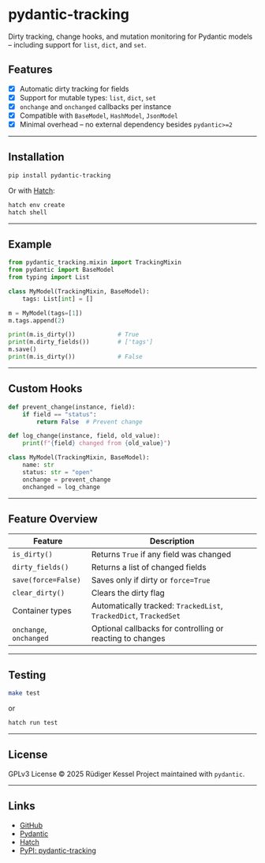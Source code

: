 # pydantic-tracking

Dirty tracking, change hooks, and mutation monitoring for Pydantic models – including support for `list`, `dict`, and `set`.

## Features

* [x] Automatic dirty tracking for fields
* [x] Support for mutable types: `list`, `dict`, `set`
* [x] `onchange` and `onchanged` callbacks per instance
* [x] Compatible with `BaseModel`, `HashModel`, `JsonModel`
* [x] Minimal overhead – no external dependency besides `pydantic>=2`

---

## Installation

```bash
pip install pydantic-tracking
```

Or with [Hatch](https://hatch.pypa.io):

```bash
hatch env create
hatch shell
```

---

## Example

```python
from pydantic_tracking.mixin import TrackingMixin
from pydantic import BaseModel
from typing import List

class MyModel(TrackingMixin, BaseModel):
    tags: List[int] = []

m = MyModel(tags=[1])
m.tags.append(2)

print(m.is_dirty())            # True
print(m.dirty_fields())        # ['tags']
m.save()
print(m.is_dirty())            # False
```

---

## Custom Hooks

```python
def prevent_change(instance, field):
    if field == "status":
        return False  # Prevent change

def log_change(instance, field, old_value):
    print(f"{field} changed from {old_value}")

class MyModel(TrackingMixin, BaseModel):
    name: str
    status: str = "open"
    onchange = prevent_change
    onchanged = log_change
```

---

## Feature Overview

| Feature                 | Description                                                       |
| ----------------------- | ----------------------------------------------------------------- |
| `is_dirty()`            | Returns `True` if any field was changed                           |
| `dirty_fields()`        | Returns a list of changed fields                                  |
| `save(force=False)`     | Saves only if dirty or `force=True`                               |
| `clear_dirty()`         | Clears the dirty flag                                             |
| Container types         | Automatically tracked: `TrackedList`, `TrackedDict`, `TrackedSet` |
| `onchange`, `onchanged` | Optional callbacks for controlling or reacting to changes         |

---

## Testing

```bash
make test
```

or

```bash
hatch run test
```

---

## License

GPLv3 License © 2025 Rüdiger Kessel
Project maintained with `pydantic`.

---

## Links

* [GitHub](https://github.com/hfr/PydanticTracking)
* [Pydantic](https://docs.pydantic.dev/)
* [Hatch](https://hatch.pypa.io/)
* [PyPI: pydantic-tracking](https://pypi.org/project/pydantic-tracking/)
